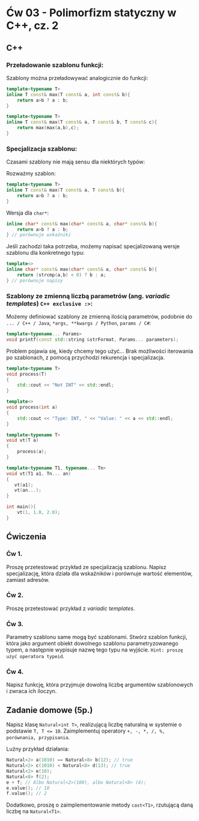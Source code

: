 # Ćw 03 - Polimorfizm statyczny w C++, cz. 2

## C++

### Przeładowanie szablonu funkcji:

Szablony można przeładowywać analogicznie do funkcji:

```C++
template<typename T>
inline T const& max(T const& a, int const& b){
    return a>b ? a : b;
}

template<typename T>
inline T const& max(T const& a, T const& b, T const& c){
    return max(max(a,b),c);
}
```

### Specjalizacja szablonu:

Czasami szablony nie mają sensu dla niektórych typów:

Rozważmy szablon:

```C++
template<typename T>
inline T const& max(T const& a, T const& b){
    return a>b ? a : b;
}
```
Wersja dla `char*`:

```C++
inline char* const& max(char* const& a, char* const& b){
    return a>b ? a : b;
} // porównuje wskaźniki
```

Jeśli zachodzi taka potrzeba, możemy napisać specjalizowaną wersje szablonu dla konkretnego typu:

```C++
template<>
inline char* const& max(char* const& a, char* const& b){
    return (strcmp(a,b) < 0) ? b : a;
} // porównuje napisy
```

### Szablony ze zmienną liczbą parametrów (ang. *variadic templates*) `C++ exclusive :>`:

Możemy definiować szablony ze zmienną ilością parametrów, podobnie do `... / C++ / Java`, `*args, **kwargs / Python`, `params / C#`:

```C++
template<typename... Params>	
void printf(const std::string &strFormat, Params... parameters);
```

Problem pojawia się, kiedy chcemy tego użyć... Brak możliwości iterowania po szablonach, z pomocą przychodzi rekurencja i specjalizacja.

```C++
template<typename T>
void process(T)
{
    std::cout << "Not INT" << std::endl;
} 

template<>
void process(int a)
{
    std::cout << "Type: INT, " << "Value: " << a << std::endl;
}

template<typename T>
void vt(T a)
{
    process(a);
}

template<typename T1, typename... Tn>
void vt(T1 a1, Tn... an)
{
   vt(a1);
   vt(an...);
}

int main(){
    vt(1, 1.0, 2.0);
}
```

## Ćwiczenia

### Ćw 1.

Proszę przetestować przykład ze specjalizacją szablonu. Napisz specjalizację, która działa dla wskaźników i porównuje wartość elementów, zamiast adresów.

### Ćw 2.

Proszę przetestować przykład z *variadic templates*.

### Ćw 3.

Parametry szablonu same mogą być szablonami. Stwórz szablon funkcji, która jako argument obiekt dowolnego szablonu parametryzowanego typem, a następnie wypisuje nazwę tego typu na wyjście. `Hint: proszę użyć operatora typeid`.

### Ćw 4.

Napisz funkcję, która przyjmuje dowolną liczbę argumentów szablonowych i zwraca ich iloczyn.

## Zadanie domowe (5p.)

Napisz klasę `Natural<int T>`, realizującą liczbę naturalną w systemie o podstawie `T, T <= 10`. Zaimplementuj operatory `+, -, *, /, %, porównania, przypisania`.

Luźny przykład działania:

```C++
Natural<2> a(1010) == Natural<8> b(12); // true
Natural<2> c(1010) < Natural<8> d(13); // true
Natural<2> e(10);
Natural<8> f(2);
e + f; // Albo Natural<2>(100), albo Natural<8> (4);
e.value(); // 10
f.value(); // 2
```
Dodatkowo, proszę o zaimplementowanie metody `cast<T1>`, rzutującą daną liczbę na `Natural<T1>`.